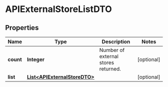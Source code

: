 

# APIExternalStoreListDTO

## Properties

Name | Type | Description | Notes
------------ | ------------- | ------------- | -------------
**count** | **Integer** | Number of external stores returned.  |  [optional]
**list** | [**List&lt;APIExternalStoreDTO&gt;**](APIExternalStoreDTO.md) |  |  [optional]



